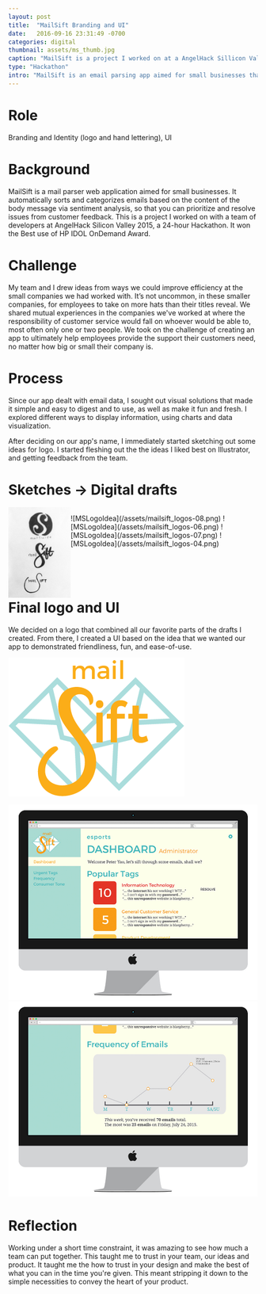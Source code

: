 ```yaml
---
layout: post
title:  "MailSift Branding and UI"
date:   2016-09-16 23:31:49 -0700
categories: digital
thumbnail: assets/ms_thumb.jpg
caption: "MailSift is a project I worked on at a AngelHack Sillicon Valley 2015. It is a mail parser web application aimed for small businesses."
type: "Hackathon"
intro: "MailSift is an email parsing app aimed for small businesses that I helped develop at Angelhack 2015."
---
```

# Role
Branding and Identity (logo and hand lettering), UI

# Background
MailSift is a mail parser web application aimed for small businesses. It automatically sorts and categorizes emails based on the content of the body message via sentiment analysis, so that you can prioritize and resolve issues from customer feedback. This is a project I worked on with a team of developers at AngelHack Silicon Valley 2015, a 24-hour Hackathon. It won the Best use of HP IDOL OnDemand Award.

# Challenge
My team and I drew ideas from ways we could improve efficiency at the small companies we had worked with. It’s not uncommon, in these smaller companies, for employees to take on more hats than their titles reveal. We shared mutual experiences in the companies we've worked at where the responsibility of customer service would fall on whoever would be able to, most often only one or two people. We took on the challenge of creating an app to ultimately help employees provide the support their customers need, no matter how big or small their company is.

# Process
Since our app dealt with email data, I sought out visual solutions that made it simple and easy to digest and to use, as well as make it fun and fresh. I explored different ways to display information, using charts and data visualization.

After deciding on our app's name, I immediately started sketching out some ideas for logo. I started fleshing out the the ideas I liked best on Illustrator, and getting feedback from the team.

# Sketches → Digital drafts

<div style="float: left; width: 25%;">
<img class="left" src="/assets/mailsift_sketches.jpg">
</div>

<div style="float: right; width: 75%;" markdown="1">

<p style="align: center;" markdown="1">
![MSLogoIdea](/assets/mailsift_logos-08.png)
![MSLogoIdea](/assets/mailsift_logos-06.png)
![MSLogoIdea](/assets/mailsift_logos-07.png)
![MSLogoIdea](/assets/mailsift_logos-04.png)
</p>
</div>



<h1 style="clear: both;">Final logo and UI</h1>
We decided on a logo that combined all our favorite parts of the drafts I created. From there, I created a UI based on the idea that we wanted our app to demonstrated friendliness, fun, and ease-of-use.

![Final](/assets/mailsift_final_logo.png)


![MailSift Web App](/assets/mailsift_mockup_website.jpg)
![MailSift Web App](/assets/mailsift_mockup_website2.jpg)


# Reflection
Working under a short time constraint, it was amazing to see how much a team can put together. This taught me to trust in your team, our ideas and product. It taught me the how to trust in your design and make the best of what you can in the time you're given. This meant stripping it down to the simple necessities to convey the heart of your product.
